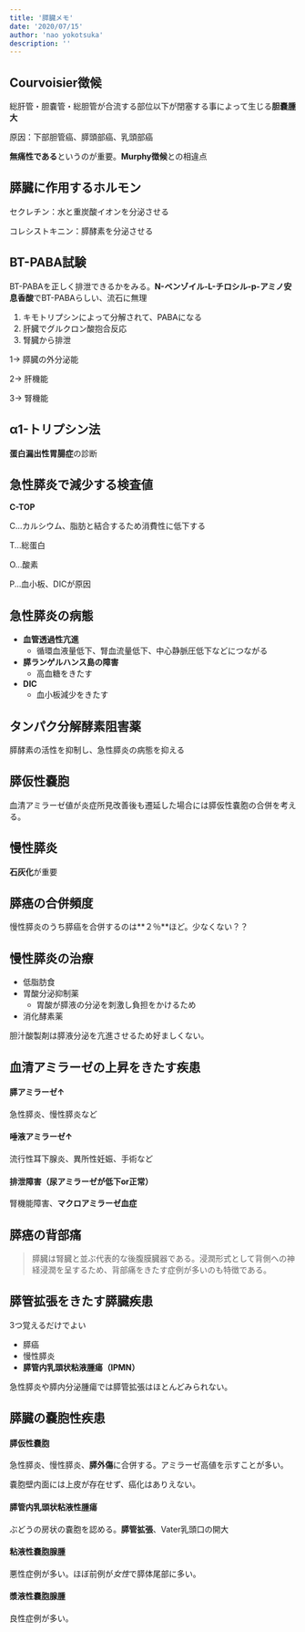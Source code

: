 ```yaml
---
title: '膵臓メモ'
date: '2020/07/15'
author: 'nao yokotsuka'
description: ''
---
```


## Courvoisier徴候

総肝管・胆嚢管・総胆管が合流する部位以下が閉塞する事によって生じる**胆嚢腫大**

原因：下部胆管癌、膵頭部癌、乳頭部癌

**無痛性である**というのが重要。**Murphy徴候**との相違点

## 膵臓に作用するホルモン

セクレチン：水と重炭酸イオンを分泌させる

コレシストキニン：膵酵素を分泌させる

## BT-PABA試験

BT-PABAを正しく排泄できるかをみる。**N-ベンゾイル-L-チロシル-p-アミノ安息香酸**でBT-PABAらしい、流石に無理

1. キモトリプシンによって分解されて、PABAになる
2. 肝臓でグルクロン酸抱合反応
3. 腎臓から排泄

1-> 膵臓の外分泌能

2-> 肝機能

3-> 腎機能

## α1-トリプシン法

**蛋白漏出性胃腸症**の診断

## 急性膵炎で減少する検査値

**C-TOP**

C...カルシウム、脂肪と結合するため消費性に低下する

T...総蛋白

O...酸素

P...血小板、DICが原因

## 急性膵炎の病態

- **血管透過性亢進**
  - 循環血液量低下、腎血流量低下、中心静脈圧低下などにつながる
- **膵ランゲルハンス島の障害**
  - 高血糖をきたす
- **DIC**
  - 血小板減少をきたす

## タンパク分解酵素阻害薬

膵酵素の活性を抑制し、急性膵炎の病態を抑える

## 膵仮性嚢胞

血清アミラーゼ値が炎症所見改善後も遷延した場合には膵仮性嚢胞の合併を考える。

## 慢性膵炎

**石灰化**が重要

## 膵癌の合併頻度

慢性膵炎のうち膵癌を合併するのは**２％**ほど。少なくない？？

## 慢性膵炎の治療

- 低脂肪食
- 胃酸分泌抑制薬
  - 胃酸が膵液の分泌を刺激し負担をかけるため
- 消化酵素薬

胆汁酸製剤は膵液分泌を亢進させるため好ましくない。

## 血清アミラーゼの上昇をきたす疾患

#### 膵アミラーゼ↑

急性膵炎、慢性膵炎など

#### 唾液アミラーゼ↑

流行性耳下腺炎、異所性妊娠、手術など

#### 排泄障害（尿アミラーゼが低下or正常）

腎機能障害、**マクロアミラーゼ血症**

## 膵癌の背部痛

> 膵臓は腎臓と並ぶ代表的な後腹膜臓器である。浸潤形式として背側への神経浸潤を呈するため、背部痛をきたす症例が多いのも特徴である。

## 膵管拡張をきたす膵臓疾患

3つ覚えるだけでよい

- 膵癌
- 慢性膵炎
- **膵管内乳頭状粘液腫瘍（IPMN）**

急性膵炎や膵内分泌腫瘍では膵管拡張はほとんどみられない。

## 膵臓の嚢胞性疾患

#### 膵仮性嚢胞

急性膵炎、慢性膵炎、**膵外傷**に合併する。アミラーゼ高値を示すことが多い。

嚢胞壁内面には上皮が存在せず、癌化はありえない。

#### 膵管内乳頭状粘液性腫瘍

ぶどうの房状の嚢胞を認める。**膵管拡張**、Vater乳頭口の開大

#### 粘液性嚢胞腺腫

悪性症例が多い。ほぼ前例が*女性*で膵体尾部に多い。

#### 漿液性嚢胞腺腫

良性症例が多い。

#### 
